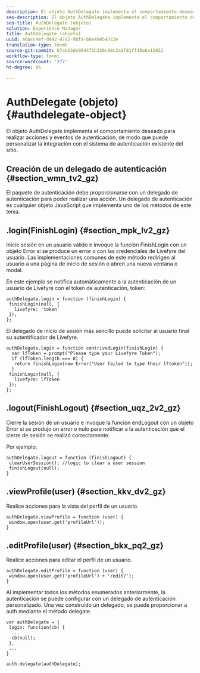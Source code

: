```yaml
---
description: El objeto AuthDelegate implementa el comportamiento deseado para realizar acciones y eventos de autenticación, de modo que puede personalizar la integración con el sistema de autenticación existente del sitio.
seo-description: El objeto AuthDelegate implementa el comportamiento deseado para realizar acciones y eventos de autenticación, de modo que puede personalizar la integración con el sistema de autenticación existente del sitio.
seo-title: AuthDelegate (objeto)
solution: Experience Manager
title: AuthDelegate (objeto)
uuid: a6acc4ef-d442-4782-9bfa-bbe494547c2e
translation-type: tm+mt
source-git-commit: 67aeb3de964473b326c88c3a3f81ff48a6a12652
workflow-type: tm+mt
source-wordcount: '277'
ht-degree: 0%

---
```



# AuthDelegate (objeto){#authdelegate-object}

El objeto AuthDelegate implementa el comportamiento deseado para realizar acciones y eventos de autenticación, de modo que puede personalizar la integración con el sistema de autenticación existente del sitio.

## Creación de un delegado de autenticación {#section_wmn_tv2_gz}

El paquete de autenticación debe proporcionarse con un delegado de autenticación para poder realizar una acción. Un delegado de autenticación es cualquier objeto JavaScript que implementa uno de los métodos de este tema.

## .login(FinishLogin) {#section_mpk_lv2_gz}

Inicie sesión en un usuario válido e invoque la función FinishLogin con un objeto Error si se produce un error o con las credenciales de Livefyre del usuario. Las implementaciones comunes de este método redirigen al usuario a una página de inicio de sesión o abren una nueva ventana o modal.

En este ejemplo se notifica automáticamente a la autenticación de un usuario de Livefyre con el token de autenticación, token:

```
authDelegate.login = function (finishLogin) { 
 finishLogin(null, { 
   livefyre: 'token' 
 }); 
};
```

El delegado de inicio de sesión más sencillo puede solicitar al usuario final su autentificador de Livefyre.

```
authDelegate.login = function contrivedLogin(finishLogin) { 
  var lfToken = prompt("Please type your Livefyre Token");  
  if (lfToken.length === 0) { 
   return finishLogin(new Error("User failed to type their lftoken")); 
  }  
 finishLogin(null, { 
   livefyre: lfToken 
 }); 
};
```

## .logout(FinishLogout) {#section_uqz_2v2_gz}

Cierre la sesión de un usuario e invoque la función endLogout con un objeto Error si se produjo un error o nulo para notificar a la autenticación que el cierre de sesión se realizó correctamente.

Por ejemplo:

```
authDelegate.logout = function (finishLogout) { 
 clearUserSession(); //logic to clear a user session  
 finishLogout(null); 
}
```

## .viewProfile(user) {#section_kkv_dv2_gz}

Realice acciones para la vista del perfil de un usuario.

```
authDelegate.viewProfile = function (user) { 
 window.open(user.get('profileUrl')); 
}
```

## .editProfile(user) {#section_bkx_pq2_gz}

Realice acciones para editar el perfil de un usuario.

```
authDelegate.editProfile = function (user) { 
 window.open(user.get('profileUrl') + '/edit/'); 
}
```

Al implementar todos los métodos enumerados anteriormente, la autenticación se puede configurar con un delegado de autenticación personalizado. Una vez construido un delegado, se puede proporcionar a auth mediante el método delegate.

```
var authDelegate = { 
 login: function(cb) { 
  ... 
  cb(null); 
 }, 
 ... 
} 
  
auth.delegate(authDelegate);
```


